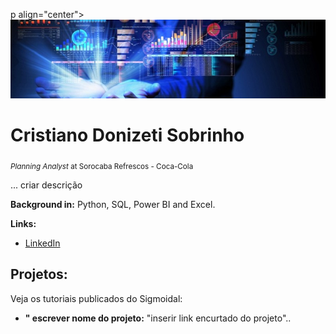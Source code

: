 
p align="center">
  <img src="banner_para_Git.png" >
</p>



# Cristiano Donizeti Sobrinho
<sub>*Planning Analyst* at Sorocaba Refrescos - Coca-Cola</sub>

... criar descrição 



**Background in:** Python, SQL, Power BI and Excel.

**Links:**

* [LinkedIn](https://www.linkedin.com/in/cristiano-donizeti-sobrinho-61057325/)



## Projetos:
Veja os tutoriais publicados do Sigmoidal:

* **" escrever nome do projeto:** "inserir link encurtado do projeto"..
